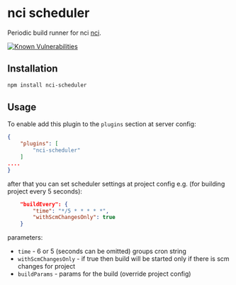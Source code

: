 # nci scheduler

Periodic build runner for nci [nci](https://github.com/node-ci/nci).

[![Known Vulnerabilities](https://snyk.io/test/npm/nci-scheduler/badge.svg)](https://snyk.io/test/npm/nci-scheduler)


## Installation

```sh
npm install nci-scheduler
```


## Usage

To enable add this plugin to the `plugins` section at server config:

```json
{
    "plugins": [
        "nci-scheduler"
    ]
....
}
```

after that you can set scheduler settings at project config e.g. (for building
project every 5 seconds):

```json
    "buildEvery": {
        "time": "*/5 * * * * *",
        "withScmChangesOnly": true
    }
```

parameters:

 - `time` - 6 or 5 (seconds can be omitted) groups cron string
 - `withScmChangesOnly` - if true then build will be started only if there is
scm changes for project
 - `buildParams` - params for the build (override project config)
